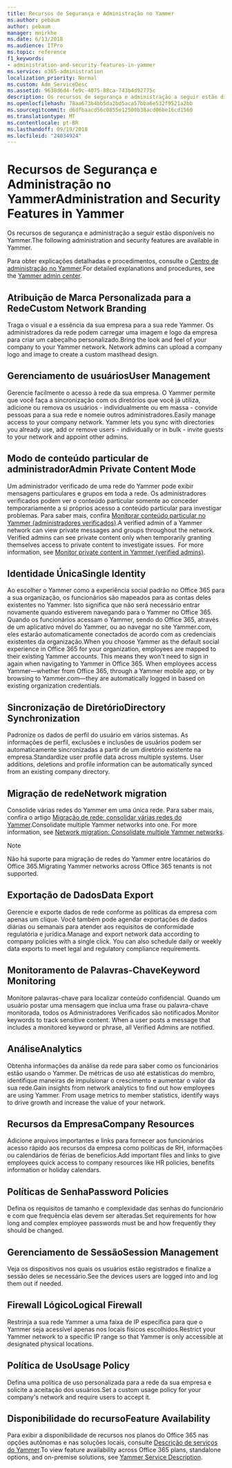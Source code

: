```yaml
---
title: Recursos de Segurança e Administração no Yammer
ms.author: pebaum
author: pebaum
manager: mnirkhe
ms.date: 6/13/2018
ms.audience: ITPro
ms.topic: reference
f1_keywords:
- administration-and-security-features-in-yammer
ms.service: o365-administration
localization_priority: Normal
ms.custom: Adm_ServiceDesc
ms.assetid: 9638d6d4-fe9c-4075-88ca-743b4d92775c
description: Os recursos de segurança e administração a seguir estão disponíveis no Yammer.
ms.openlocfilehash: 78aa673b4bb5da2bd5aca57bba6e532f9521a2bb
ms.sourcegitcommit: d6dfbaacd56c0855e12500b38acd06be16cd1560
ms.translationtype: MT
ms.contentlocale: pt-BR
ms.lasthandoff: 09/19/2018
ms.locfileid: "24034924"
---
```

# <a name="administration-and-security-features-in-yammer"></a><span data-ttu-id="dfad4-103">Recursos de Segurança e Administração no Yammer</span><span class="sxs-lookup"><span data-stu-id="dfad4-103">Administration and Security Features in Yammer</span></span>

<span data-ttu-id="dfad4-104">Os recursos de segurança e administração a seguir estão disponíveis no Yammer.</span><span class="sxs-lookup"><span data-stu-id="dfad4-104">The following administration and security features are available in Yammer.</span></span>
  
<span data-ttu-id="dfad4-105">Para obter explicações detalhadas e procedimentos, consulte o [Centro de administração no Yammer](https://go.microsoft.com/fwlink/?LinkId=869688).</span><span class="sxs-lookup"><span data-stu-id="dfad4-105">For detailed explanations and procedures, see the [Yammer admin center](https://go.microsoft.com/fwlink/?LinkId=869688).</span></span>
  
## <a name="custom-network-branding"></a><span data-ttu-id="dfad4-106">Atribuição de Marca Personalizada para a Rede</span><span class="sxs-lookup"><span data-stu-id="dfad4-106">Custom Network Branding</span></span>
<span data-ttu-id="dfad4-107"><a name="bkmk_CustomNetworkBranding"> </a></span><span class="sxs-lookup"><span data-stu-id="dfad4-107"></span></span>

<span data-ttu-id="dfad4-p101">Traga o visual e a essência da sua empresa para a sua rede Yammer. Os administradores da rede podem carregar uma imagem e logo da empresa para criar um cabeçalho personalizado.</span><span class="sxs-lookup"><span data-stu-id="dfad4-p101">Bring the look and feel of your company to your Yammer network. Network admins can upload a company logo and image to create a custom masthead design.</span></span>
  
## <a name="user-management"></a><span data-ttu-id="dfad4-110">Gerenciamento de usuários</span><span class="sxs-lookup"><span data-stu-id="dfad4-110">User Management</span></span>
<span data-ttu-id="dfad4-111"><a name="bkmk_UserManagement"> </a></span><span class="sxs-lookup"><span data-stu-id="dfad4-111"></span></span>

<span data-ttu-id="dfad4-p102">Gerencie facilmente o acesso à rede da sua empresa. O Yammer permite que você faça a sincronização com os diretórios que você já utiliza, adicione ou remova os usuários - individualmente ou em massa - convide pessoas para a sua rede e nomeie outros administradores.</span><span class="sxs-lookup"><span data-stu-id="dfad4-p102">Easily manage access to your company network. Yammer lets you sync with directories you already use, add or remove users - individually or in bulk - invite guests to your network and appoint other admins.</span></span>
  
## <a name="admin-private-content-mode"></a><span data-ttu-id="dfad4-114">Modo de conteúdo particular de administrador</span><span class="sxs-lookup"><span data-stu-id="dfad4-114">Admin Private Content Mode</span></span>
<span data-ttu-id="dfad4-115"><a name="bkmk_AdminPrivate"> </a></span><span class="sxs-lookup"><span data-stu-id="dfad4-115"></span></span>

<span data-ttu-id="dfad4-p103">Um administrador verificado de uma rede do Yammer pode exibir mensagens particulares e grupos em toda a rede. Os administradores verificados podem ver o conteúdo particular somente ao conceder temporariamente a si próprios acesso a conteúdo particular para investigar problemas. Para saber mais, confira [Monitorar conteúdo particular no Yammer (administradores verificados)](https://go.microsoft.com/fwlink/?LinkId=627479).</span><span class="sxs-lookup"><span data-stu-id="dfad4-p103">A verified admin of a Yammer network can view private messages and groups throughout the network.  Verified admins can see private content only when temporarily granting themselves access to private content to investigate issues.  For more information, see [Monitor private content in Yammer (verified admins)](https://go.microsoft.com/fwlink/?LinkId=627479).</span></span>
  
## <a name="single-identity"></a><span data-ttu-id="dfad4-119">Identidade Única</span><span class="sxs-lookup"><span data-stu-id="dfad4-119">Single Identity</span></span>
<span data-ttu-id="dfad4-120"><a name="bkmk_o365_user_mapping"> </a></span><span class="sxs-lookup"><span data-stu-id="dfad4-120"></span></span>

<span data-ttu-id="dfad4-p104">Ao escolher o Yammer como a experiência social padrão no Office 365 para a sua organização, os funcionários são mapeados para as contas deles existentes no Yammer. Isto significa que não será necessário entrar novamente quando estiverem navegando para o Yammer no Office 365. Quando os funcionários acessam o Yammer, sendo do Office 365, através de um aplicativo móvel do Yammer, ou ao navegar no site Yammer.com, eles estarão automaticamente conectados de acordo com as credenciais existentes da organização.</span><span class="sxs-lookup"><span data-stu-id="dfad4-p104">When you choose Yammer as the default social experience in Office 365 for your organization, employees are mapped to their existing Yammer accounts. This means they won't need to sign in again when navigating to Yammer in Office 365. When employees access Yammer—whether from Office 365, through a Yammer mobile app, or by browsing to Yammer.com—they are automatically logged in based on existing organization credentials.</span></span>
  
## <a name="directory-synchronization"></a><span data-ttu-id="dfad4-124">Sincronização de Diretório</span><span class="sxs-lookup"><span data-stu-id="dfad4-124">Directory Synchronization</span></span>
<span data-ttu-id="dfad4-125"><a name="bkmk_DirectorySynchronization"> </a></span><span class="sxs-lookup"><span data-stu-id="dfad4-125"></span></span>

<span data-ttu-id="dfad4-p105">Padronize os dados de perfil do usuário em vários sistemas. As informações de perfil, exclusões e inclusões de usuários podem ser automaticamente sincronizadas a partir de um diretório existente na empresa.</span><span class="sxs-lookup"><span data-stu-id="dfad4-p105">Standardize user profile data across multiple systems. User additions, deletions and profile information can be automatically synced from an existing company directory.</span></span>
  
## <a name="network-migration"></a><span data-ttu-id="dfad4-128">Migração de rede</span><span class="sxs-lookup"><span data-stu-id="dfad4-128">Network migration</span></span>
<span data-ttu-id="dfad4-129"><a name="bkmk_NetworkMigration"> </a></span><span class="sxs-lookup"><span data-stu-id="dfad4-129"></span></span>

<span data-ttu-id="dfad4-p106">Consolide várias redes do Yammer em uma única rede. Para saber mais, confira o artigo [Migração de rede: consolidar várias redes do Yammer](https://go.microsoft.com/fwlink/?LinkID=617488).</span><span class="sxs-lookup"><span data-stu-id="dfad4-p106">Consolidate multiple Yammer networks into one. For more information, see [Network migration: Consolidate multiple Yammer networks](https://go.microsoft.com/fwlink/?LinkID=617488).</span></span>
  
> [!NOTE]
> <span data-ttu-id="dfad4-132">Não há suporte para migração de redes do Yammer entre locatários do Office 365.</span><span class="sxs-lookup"><span data-stu-id="dfad4-132">Migrating Yammer networks across Office 365 tenants is not supported.</span></span> 
  
## <a name="data-export"></a><span data-ttu-id="dfad4-133">Exportação de Dados</span><span class="sxs-lookup"><span data-stu-id="dfad4-133">Data Export</span></span>
<span data-ttu-id="dfad4-134"><a name="bkmk_DataExport"> </a></span><span class="sxs-lookup"><span data-stu-id="dfad4-134"></span></span>

<span data-ttu-id="dfad4-p107">Gerencie e exporte dados de rede conforme as políticas da empresa com apenas um clique. Você também pode agendar exportações de dados diárias ou semanais para atender aos requisitos de conformidade regulatória e jurídica.</span><span class="sxs-lookup"><span data-stu-id="dfad4-p107">Manage and export network data according to company policies with a single click. You can also schedule daily or weekly data exports to meet legal and regulatory compliance requirements.</span></span>
  
## <a name="keyword-monitoring"></a><span data-ttu-id="dfad4-137">Monitoramento de Palavras-Chave</span><span class="sxs-lookup"><span data-stu-id="dfad4-137">Keyword Monitoring</span></span>
<span data-ttu-id="dfad4-138"><a name="bkmk_KeywordMonitoring"> </a></span><span class="sxs-lookup"><span data-stu-id="dfad4-138"></span></span>

<span data-ttu-id="dfad4-p108">Monitore palavras-chave para localizar conteúdo confidencial. Quando um usuário postar uma mensagem que inclua uma frase ou palavra-chave monitorada, todos os Administradores Verificados são notificados.</span><span class="sxs-lookup"><span data-stu-id="dfad4-p108">Monitor keywords to track sensitive content. When a user posts a message that includes a monitored keyword or phrase, all Verified Admins are notified.</span></span>
  
## <a name="analytics"></a><span data-ttu-id="dfad4-141">Análise</span><span class="sxs-lookup"><span data-stu-id="dfad4-141">Analytics</span></span>
<span data-ttu-id="dfad4-142"><a name="bkmk_Analytics"> </a></span><span class="sxs-lookup"><span data-stu-id="dfad4-142"></span></span>

<span data-ttu-id="dfad4-p109">Obtenha informações da análise da rede para saber como os funcionários estão usando o Yammer. De métricas de uso até estatísticas do membro, identifique maneiras de impulsionar o crescimento e aumentar o valor da sua rede.</span><span class="sxs-lookup"><span data-stu-id="dfad4-p109">Gain insights from network analytics to find out how employees are using Yammer. From usage metrics to member statistics, identify ways to drive growth and increase the value of your network.</span></span>
  
## <a name="company-resources"></a><span data-ttu-id="dfad4-145">Recursos da Empresa</span><span class="sxs-lookup"><span data-stu-id="dfad4-145">Company Resources</span></span>
<span data-ttu-id="dfad4-146"><a name="bkmk_CompanyResources"> </a></span><span class="sxs-lookup"><span data-stu-id="dfad4-146"></span></span>

<span data-ttu-id="dfad4-147">Adicione arquivos importantes e links para fornecer aos funcionários acesso rápido aos recursos da empresa como políticas de RH, informações ou calendários de férias de benefícios.</span><span class="sxs-lookup"><span data-stu-id="dfad4-147">Add important files and links to give employees quick access to company resources like HR policies, benefits information or holiday calendars.</span></span>
  
## <a name="password-policies"></a><span data-ttu-id="dfad4-148">Políticas de Senha</span><span class="sxs-lookup"><span data-stu-id="dfad4-148">Password Policies</span></span>
<span data-ttu-id="dfad4-149"><a name="bkmk_PasswordPolicies"> </a></span><span class="sxs-lookup"><span data-stu-id="dfad4-149"></span></span>

<span data-ttu-id="dfad4-150">Defina os requisitos de tamanho e complexidade das senhas do funcionário e com que frequência elas devem ser alteradas.</span><span class="sxs-lookup"><span data-stu-id="dfad4-150">Set requirements for how long and complex employee passwords must be and how frequently they should be changed.</span></span>
  
## <a name="session-management"></a><span data-ttu-id="dfad4-151">Gerenciamento de Sessão</span><span class="sxs-lookup"><span data-stu-id="dfad4-151">Session Management</span></span>
<span data-ttu-id="dfad4-152"><a name="bkmk_SessionManagement"> </a></span><span class="sxs-lookup"><span data-stu-id="dfad4-152"></span></span>

<span data-ttu-id="dfad4-153">Veja os dispositivos nos quais os usuários estão registrados e finalize a sessão deles se necessário.</span><span class="sxs-lookup"><span data-stu-id="dfad4-153">See the devices users are logged into and log them out if needed.</span></span>
  
## <a name="logical-firewall"></a><span data-ttu-id="dfad4-154">Firewall Lógico</span><span class="sxs-lookup"><span data-stu-id="dfad4-154">Logical Firewall</span></span>
<span data-ttu-id="dfad4-155"><a name="bkmk_LogicalFirewall"> </a></span><span class="sxs-lookup"><span data-stu-id="dfad4-155"></span></span>

<span data-ttu-id="dfad4-156">Restrinja a sua rede Yammer a uma faixa de IP específica para que o Yammer seja acessível apenas nos locais físicos escolhidos.</span><span class="sxs-lookup"><span data-stu-id="dfad4-156">Restrict your Yammer network to a specific IP range so that Yammer is only accessible at designated physical locations.</span></span>
  
## <a name="usage-policy"></a><span data-ttu-id="dfad4-157">Política de Uso</span><span class="sxs-lookup"><span data-stu-id="dfad4-157">Usage Policy</span></span>
<span data-ttu-id="dfad4-158"><a name="bkmk_UsagePolicy"> </a></span><span class="sxs-lookup"><span data-stu-id="dfad4-158"></span></span>

<span data-ttu-id="dfad4-159">Defina uma política de uso personalizada para a rede da sua empresa e solicite a aceitação dos usuários.</span><span class="sxs-lookup"><span data-stu-id="dfad4-159">Set a custom usage policy for your company's network and require users to accept it.</span></span>
  
## <a name="feature-availability"></a><span data-ttu-id="dfad4-160">Disponibilidade do recurso</span><span class="sxs-lookup"><span data-stu-id="dfad4-160">Feature Availability</span></span>
<span data-ttu-id="dfad4-161"><a name="bkmk_UsagePolicy"> </a></span><span class="sxs-lookup"><span data-stu-id="dfad4-161"></span></span>

<span data-ttu-id="dfad4-162">Para exibir a disponibilidade de recursos nos planos do Office 365 nas opções autônomas e nas soluções locais, consulte [Descrição de serviços do Yammer](yammer-service-description.md).</span><span class="sxs-lookup"><span data-stu-id="dfad4-162">To view feature availability across Office 365 plans, standalone options, and on-premise solutions, see [Yammer Service Description](yammer-service-description.md).</span></span>
  

